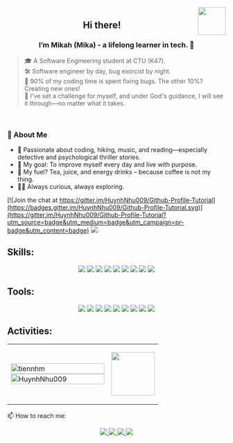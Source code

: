 <!-- <img align="left" width="400" src="https://github.githubassets.com/images/modules/profile/profile-first-repo.svg" /> -->
<img align="right" width="64" src="https://github.com/HuynhNhu009.png" />
<!-- <img align="right" width="64" src="https://img.icons8.com/color/48/vietnam-circular.png" /> -->

<h2 align="center">Hi there!</h2>

<h3 align="center">I’m Mikah (Mika) - a lifelong learner in tech. 🚀 </h3>

> 🎓 A Software Engineering student at CTU (K47).  
> 🛠️ Software engineer by day, bug exorcist by night.  
> 🐛 90% of my coding time is spent fixing bugs. The other 10%? Creating new ones!  
> 💪 I've set a challenge for myself, and under God's guidance, I will see it through—no matter what it takes.  

<br />

### 🧐 About Me  
- 🚀 Passionate about coding, hiking, music, and reading—especially detective and psychological thriller stories.  
- 🎯 My goal: To improve myself every day and live with purpose.  
- 🍵 My fuel? Tea, juice, and energy drinks – because coffee is not my thing.  
- 🕵️‍♂️ Always curious, always exploring.


[![Join the chat at https://gitter.im/HuynhNhu009/Github-Profile-Tutorial](https://badges.gitter.im/HuynhNhu009/Github-Profile-Tutorial.svg)](https://gitter.im/HuynhNhu009/Github-Profile-Tutorial?utm_source=badge&utm_medium=badge&utm_campaign=pr-badge&utm_content=badge)
![](https://komarev.com/ghpvc/?username=HuynhNhu009&style=flat-square)


## Skills:
<p align="center">
  <img src="https://img.icons8.com/color/48/000000/microsoft-sql-server.png"/> 
  <img src="https://img.icons8.com/color/48/000000/mysql-logo.png"/> 
  <img src="https://img.icons8.com/color/48/000000/mongodb.png"/>  
  <img src="https://img.icons8.com/?size=48&id=20909&format=png&color=000000"/> 
  <img src="https://img.icons8.com/?size=48&id=21278&format=png&color=000000"/> 
  <img src="https://img.icons8.com/?size=48&id=108784&format=png&color=000000"/> 
  <img src="https://img.icons8.com/?size=48&id=13679&format=png&color=000000"/> 
  <img src="https://img.icons8.com/?size=48&id=13441&format=png&color=000000"/> 
  <img src="https://img.icons8.com/?size=48&id=13444&format=png&color=000000"/> 
</p>

## Tools:
<p align="center">

  <img src="https://img.icons8.com/color/48/000000/git.png"/>
  <img src="https://img.icons8.com/color/48/000000/github-2.png"/>
  <img src="https://img.icons8.com/color/48/000000/visual-studio-code-2019.png"/>
  <img src="https://img.icons8.com/color/48/null/visual-studio--v2.png"/>
  <img src="https://img.icons8.com/?size48&id=4djt356tq8UO&format=png&color=000000"/>
  <img src="https://img.icons8.com/?size=48&id=61466&format=png&color=000000"/>
  <img src="https://img.icons8.com/?size=48&id=pcHtLiSbkmzw&format=png&color=000000"/>
  <img src="https://img.icons8.com/?size=48&id=zfHRZ6i1Wg0U&format=png&color=000000"/>
  <img src="https://img.icons8.com/?size=48&id=iWw83PVcBpLw&format=png&color=000000"/>
</p>

## Activities:

<table style="width:100%;">
  <tr>
    <td>
      <img src="https://github-readme-stats.vercel.app/api/top-langs/?username=HuynhNhu009&bg_color=FFFFFF00&text_color=179fa3&layout=compact&hide=CSS&langs_count=10&custom_title=Top%20Languages%20Used" alt="tiennhm" width="100%"/>
      <img src="https://github-readme-stats.vercel.app/api?username=HuynhNhu009&bg_color=FFFFFF00&text_color=179fa3&show_icons=true&count_private=true&include_all_commits=true&custom_title=ON%20Github" alt="HuynhNhu009" width="100%"/>
    </td>
    <td>
      <p align="center"> 
        <img src="https://giffiles.alphacoders.com/360/36088.gif" width=100px/>
      </p>
    </td>
  </tr>
</table

## 📫 How to reach me:

<p align="center">
  <a href="https://www.facebook.com" alt="Facebook">
    <img src="https://img.icons8.com/fluent/48/000000/facebook-new.png" target="_blank" />
  </a> 
  <a href="https://github.com/HuynhNhu009" alt="Github">
    <img src="https://img.icons8.com/fluent/48/000000/github.png"/>
  </a> 
  <a href="" alt="Youtube channel" target="_blank" >
    <img src="https://img.icons8.com/fluent/48/000000/youtube-play.png"/>
  </a>
  <a href="mailto:chophen26062003@gmail.com" alt="Email">
    <img src="https://img.icons8.com/?size=48&id=P7UIlhbpWzZm&format=png&color=000000"/>
  </a>
</p>
